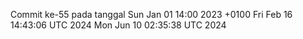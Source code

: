 Commit ke-55 pada tanggal Sun Jan 01 14:00 2023 +0100
Fri Feb 16 14:43:06 UTC 2024
Mon Jun 10 02:35:38 UTC 2024
